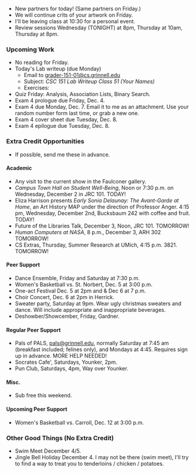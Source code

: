 * New partners for today!  (Same partners on Friday.)
* We will continue crits of your artwork on Friday.
* I'll be leaving class at 10:30 for a personal event.
* Review sessions Wednesday (TONIGHT) at 8pm, Thursday at 10am, 
  Thursday at 8pm.

### Upcoming Work

* No reading for Friday.
* Today's Lab writeup (due Monday)
    * Email to <grader-151-01@cs.grinnell.edu> 
    * Subject: _CSC 151 Lab Writeup Class 51 (Your Names)_
    * Exercises: 
* Quiz Friday: Analysis, Association Lists, Binary Search.
* Exam 4 prologue due Friday, Dec. 4.
* Exam 4 due Monday, Dec. 7.  Email it to me as an attachment.  Use your
  random number form last time, or grab a new one.
* Exam 4 cover sheet due Tuesday, Dec. 8.
* Exam 4 epilogue due Tuesday, Dec. 8.

### Extra Credit Opportunities

* If possible, send me these in advance.

#### Academic

* Any visit to the current show in the Faulconer gallery.
* _Campus Town Hall on Student Well-Being_, Noon or 7:30 p.m. on Wednesday,
  December 2 in JRC 101.  TODAY!
* Eliza Harrison presents _Early Sonia Delaunay: The Avant-Garde at Home_,
  an Art History MAP under the direction of Professor Anger.
  4:15 pm, Wednesday, December 2nd, Bucksbaum 242 with coffee and fruit.
  TODAY!
* Future of the Libraries Talk, December 3, Noon, JRC 101.
  TOMORROW!
* _Human Computers at NASA_, 8 p.m., December 3, ARH 302
  TOMORROW!
* CS Extras, Thursday, Summer Research at UMich, 4:15 p.m. 3821.
  TOMORROW!

#### Peer Support

* Dance Ensemble, Friday and Saturday at 7:30 p.m.
* Women's Basketball vs. St. Norbert, Dec. 5 at 3:00 p.m.
* One-act Festival Dec. 5 at 2pm and & Dec 6 at 7 p.m.
* Choir Concert, Dec. 6 at 2pm in Herrick.
* Sweater party, Saturday at 9pm.  Wear ugly christmas sweaters and dance.
  Will include appropriate and inappropriate beverages.
* Deshowber/Showcember, Friday, Gardner.

#### Regular Peer Support

* Pals of PALS, pals@grinnell.edu, normally Saturday at 7:45 am (breakfast
  included; felines only), and Mondays at 4:45.  Requires sign up in 
  advance.    MORE HELP NEEDED!
* Socrates Cafe', Saturdays, Younker, 2pm. 
* Pun Club, Saturdays, 4pm, Way over Younker. 

#### Misc.

* Sub free this weekend.

#### Upcoming Peer Support

* Women's Basketball vs. Carroll, Dec. 12 at 3:00 p.m.

### Other Good Things (No Extra Credit)

* Swim Meet December 4/5.
* Jingle Bell Holiday December 4.  I may not be there (swim meet), 
  I'll try to find a way to treat you to tenderloins / chicken / 
  potatoes.
